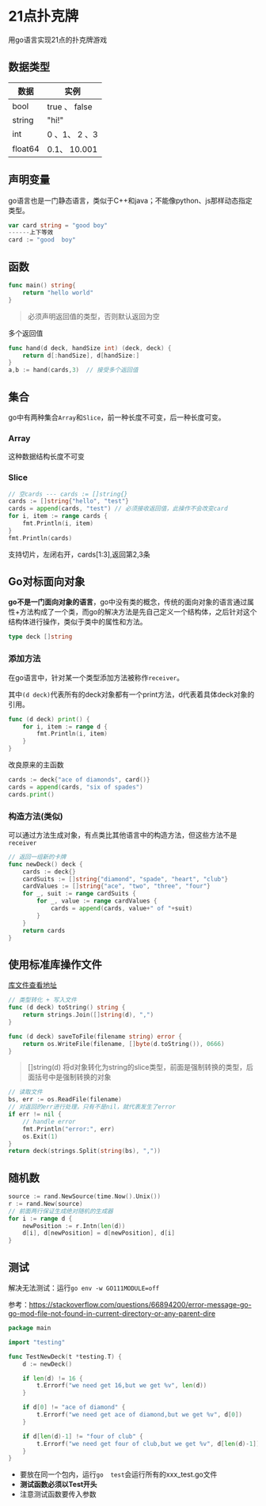 # 21点扑克牌

用go语言实现21点的扑克牌游戏

## 数据类型

| 数据    | 实例          |
| ------- | ------------- |
| bool    | true 、 false |
| string  | "hi!"         |
| int     | 0 、1、 2 、3 |
| float64 | 0.1、 10.001  |

## 声明变量

go语言也是一门静态语言，类似于C++和java；不能像python、js那样动态指定类型。

```go
var card string = "good boy"
------上下等效
card := "good  boy"
```

## 函数

```go
func main() string{
    return "hello world"
}
```

>必须声明返回值的类型，否则默认返回为空

多个返回值

```go
func hand(d deck, handSize int) (deck, deck) {
	return d[:handSize], d[handSize:]
}
a,b := hand(cards,3)  // 接受多个返回值
```

## 集合

go中有两种集合`Array`和`Slice`，前一种长度不可变，后一种长度可变。

### Array

这种数据结构长度不可变

### Slice

```go
// 空cards --- cards := []string{}
cards := []string{"hello", "test"}
cards = append(cards, "test") // 必须接收返回值，此操作不会改变card
for i, item := range cards {
    fmt.Println(i, item)
}
fmt.Println(cards)
```

支持切片，左闭右开，cards[1:3],返回第2,3条

## Go对标面向对象

**go不是一门面向对象的语言**，go中没有类的概念，传统的面向对象的语言通过属性+方法构成了一个类，而go的解决方法是先自己定义一个结构体，之后针对这个结构体进行操作，类似于类中的属性和方法。

```go
type deck []string
```

### 添加方法

在go语言中，针对某一个类型添加方法被称作`receiver`。

其中`(d deck)`代表所有的deck对象都有一个print方法，d代表着具体deck对象的引用。

```go
func (d deck) print() {
	for i, item := range d {
		fmt.Println(i, item)
	}
}
```

改良原来的主函数

```go
cards := deck{"ace of diamonds", card()}
cards = append(cards, "six of spades")
cards.print()
```

### 构造方法(类似)

可以通过方法生成对象，有点类比其他语言中的构造方法，但这些方法不是`receiver`

```go
// 返回一组新的卡牌
func newDeck() deck {
	cards := deck{}
	cardSuits := []string{"diamond", "spade", "heart", "club"}
	cardValues := []string{"ace", "two", "three", "four"}
	for _, suit := range cardSuits {
		for _, value := range cardValues {
			cards = append(cards, value+" of "+suit)
		}
	}
	return cards
}
```

## 使用标准库操作文件

[库文件查看地址](https://pkg.go.dev/std)

```go
// 类型转化 + 写入文件
func (d deck) toString() string {
	return strings.Join([]string(d), ",")
}

func (d deck) saveToFile(filename string) error {
	return os.WriteFile(filename, []byte(d.toString()), 0666)
}
```

>[]string(d)  将d对象转化为string的slice类型，前面是强制转换的类型，后面括号中是强制转换的对象

```go
// 读取文件
bs, err := os.ReadFile(filename)
// 对返回的err进行处理，只有不是nil，就代表发生了error
if err != nil {
    // handle error
    fmt.Println("error:", err)
    os.Exit(1)
}
return deck(strings.Split(string(bs), ","))
```

## 随机数

```go
source := rand.NewSource(time.Now().Unix())
r := rand.New(source)
// 前面两行保证生成绝对随机的生成器
for i := range d {
    newPosition := r.Intn(len(d))
    d[i], d[newPosition] = d[newPosition], d[i]
}
```

## 测试

解决无法测试：运行`go env -w GO111MODULE=off`

参考：https://stackoverflow.com/questions/66894200/error-message-go-go-mod-file-not-found-in-current-directory-or-any-parent-dire

```go
package main

import "testing"

func TestNewDeck(t *testing.T) {
	d := newDeck()

	if len(d) != 16 {
		t.Errorf("we need get 16,but we get %v", len(d))
	}

	if d[0] != "ace of diamond" {
		t.Errorf("we need get ace of diamond,but we get %v", d[0])
	}

	if d[len(d)-1] != "four of club" {
		t.Errorf("we need get four of club,but we get %v", d[len(d)-1])
	}
}
```

* 要放在同一个包内，运行`go  test`会运行所有的xxx_test.go文件
* **测试函数必须以Test开头**
* 注意测试函数要传入参数